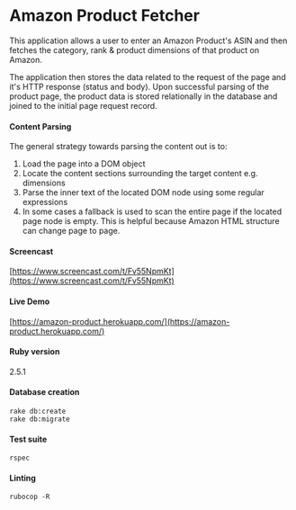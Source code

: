 # Amazon Product Fetcher

This application allows a user to enter an Amazon Product's ASIN and then fetches the category, rank & product dimensions of that product on Amazon.

The application then stores the data related to the request of the page and it's HTTP response (status and body). Upon successful parsing of the product page, the product data is stored relationally in the database and joined to the initial page request record.

#### Content Parsing

The general strategy towards parsing the content out is to:

1. Load the page into a DOM object
2. Locate the content sections surrounding the target content e.g. dimensions
3. Parse the inner text of the located DOM node using some regular expressions
4. In some cases a fallback is used to scan the entire page if the located page node is empty. This is helpful because Amazon HTML structure can change page to page.

#### Screencast

[https://www.screencast.com/t/Fv55NpmKt](https://www.screencast.com/t/Fv55NpmKt)

#### Live Demo

[https://amazon-product.herokuapp.com/](https://amazon-product.herokuapp.com/)

#### Ruby version

2.5.1

#### Database creation

```
rake db:create
rake db:migrate
```

#### Test suite

```
rspec
```

#### Linting

```
rubocop -R
```
